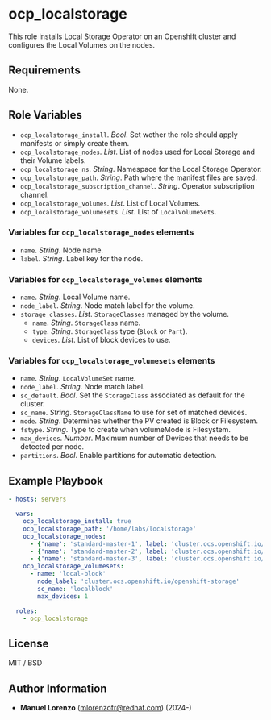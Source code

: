 # ocp_localstorage
This role installs Local Storage Operator on an Openshift cluster and configures the Local Volumes on the nodes.

## Requirements
None.

## Role Variables
* `ocp_localstorage_install`. _Bool_. Set wether the role should apply manifests or simply create them.
* `ocp_localstorage_nodes`. _List_. List of nodes used for Local Storage and their Volume labels.
* `ocp_localstorage_ns`. _String_. Namespace for the Local Storage Operator.
* `ocp_localstorage_path`. _String_. Path where the manifest files are saved.
* `ocp_localstorage_subscription_channel`. _String_. Operator subscription channel.
* `ocp_localstorage_volumes`. _List_. List of Local Volumes.
* `ocp_localstorage_volumesets`. _List_. List of `LocalVolumeSets`.

### Variables for `ocp_localstorage_nodes` elements
* `name`. _String_. Node name.
* `label`. _String_. Label key for the node.

### Variables for `ocp_localstorage_volumes` elements
* `name`. _String_. Local Volume name.
* `node_label`. _String_. Node match label for the volume.
* `storage_classes`. _List_. `StorageClasses` managed by the volume.
    * `name`. _String_. `StorageClass` name.
    * `type`. _String_. `StorageClass` type (`Block` or `Part`).
    * `devices`. _List_. List of block devices to use.

### Variables for `ocp_localstorage_volumesets` elements
* `name`. _String_. `LocalVolumeSet` name.
* `node_label`. _String_. Node match label.
* `sc_default`. _Bool_. Set the `StorageClass` associated as default for the cluster.
* `sc_name`. _String_. `StorageClassName` to use for set of matched devices.
* `mode`. _String_. Determines whether the PV created is Block or Filesystem.
* `fstype`. _String_. Type to create when volumeMode is Filesystem.
* `max_devices`. _Number_. Maximum number of Devices that needs to be detected per node.
* `partitions`. _Bool_. Enable partitions for automatic detection.

## Example Playbook
```yaml
- hosts: servers

  vars:
    ocp_localstorage_install: true
    ocp_localstorage_path: '/home/labs/localstorage'
    ocp_localstorage_nodes:
      - {'name': 'standard-master-1', label: 'cluster.ocs.openshift.io/openshift-storage'}
      - {'name': 'standard-master-2', label: 'cluster.ocs.openshift.io/openshift-storage'}
      - {'name': 'standard-master-3', label: 'cluster.ocs.openshift.io/openshift-storage'}
    ocp_localstorage_volumesets:
      - name: 'local-block'
        node_label: 'cluster.ocs.openshift.io/openshift-storage'
        sc_name: 'localblock'
        max_devices: 1

  roles:
    - ocp_localstorage
```

## License
MIT / BSD

## Author Information
 - **Manuel Lorenzo** (mlorenzofr@redhat.com) (2024-)
